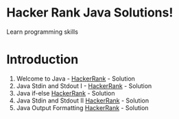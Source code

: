 # Hacker Rank Java Solutions!

Learn programming skills


# Introduction

1. Welcome to Java - [HackerRank](https://www.hackerrank.com/challenges/welcome-to-java/) - Solution
2. Java Stdin and Stdout I - [HackerRank](https://www.hackerrank.com/challenges/java-stdin-and-stdout-1/) - Solution
3. Java if-else [HackerRank](https://www.hackerrank.com/challenges/java-if-else) - Solution
4.  Java Stdin and Stdout II [HackerRank](https://www.hackerrank.com/challenges/java-stdin-stdout) - Solution
5.  Java Output Formatting [HackerRank](https://www.hackerrank.com/challenges/java-output-formatting) - Solution